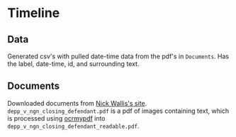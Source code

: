 # Timeline

## Data
Generated csv's with pulled date-time data from the pdf's in `Documents`. Has the label, date-time, id, and surrounding text.

## Documents
Downloaded documents from <a href="https://www.nickwallis.com/closing-submissions" target="_blank">Nick Wallis's site</a>. `depp_v_ngn_closing_defendant.pdf` is a pdf of images containing text, which is processed using <a href="https://ocrmypdf.readthedocs.io/en/latest/index.html" target="_blank">ocrmypdf</a> into `depp_v_ngn_closing_defendant_readable.pdf`.